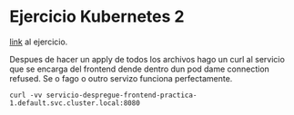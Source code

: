 # Ejercicio Kubernetes 2

[link](https://formacion.4eixos.com/k8s/actividades/2/correndo_a_nosa_primeira_aplicacin_en_kubernetes.html) al ejercicio.

Despues de hacer un apply de todos los archivos hago un curl al servicio que se encarga del frontend dende dentro dun pod dame connection refused.
Se o fago o outro servizo funciona perfectamente.

```
curl -vv servicio-despregue-frontend-practica-1.default.svc.cluster.local:8080
```
